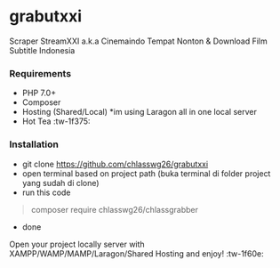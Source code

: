 # grabutxxi
Scraper StreamXXI a.k.a Cinemaindo Tempat Nonton &amp; Download Film Subtitle Indonesia

### Requirements
- PHP 7.0+
- Composer
- Hosting (Shared/Local) *im using Laragon all in one local server
- Hot Tea :tw-1f375:


### Installation
- git clone https://github.com/chlasswg26/grabutxxi
- open terminal based on project path (buka terminal di folder project yang sudah di clone)
- run this code
> composer require chlasswg26/chlassgrabber
- done

Open your project locally server with XAMPP/WAMP/MAMP/Laragon/Shared Hosting and enjoy! :tw-1f60e:

